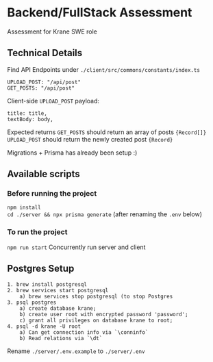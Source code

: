 # Backend/FullStack Assessment
Assessment for Krane SWE role

## Technical Details
Find API Endpoints under `./client/src/commons/constants/index.ts`
```
UPLOAD_POST: "/api/post"
GET_POSTS: "/api/post"
```

Client-side `UPLOAD_POST` payload: 
```
title: title,
textBody: body,
```

Expected returns
`GET_POSTS` should return an array of posts `{Record[]}`
`UPLOAD_POST` should return the newly created post `{Record}`

Migrations + Prisma has already been setup :)
## Available scripts
### Before running the project
`npm install`  
`cd ./server && npx prisma generate` (after renaming the `.env` below)
### To run the project
`npm run start`
Concurrently run server and client

## Postgres Setup
```
1. brew install postgresql
2. brew services start postgresql
    a) brew services stop postgresql (to stop Postgres
3. psql postgres
    a) create database krane;
    b) create user root with encrypted password 'password';
    c) grant all privileges on database krane to root;
4. psql -d krane -U root
    a) Can get connection info via `\conninfo`
    b) Read relations via `\dt`
```

Rename `./server/.env.example` to `./server/.env`

